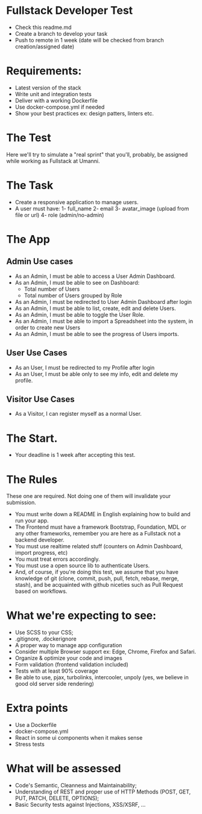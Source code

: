 # Fullstack Developer Test

- Check this readme.md
- Create a branch to develop your task
- Push to remote in 1 week (date will be checked from branch creation/assigned date)

# Requirements:
- Latest version of the stack
- Write unit and integration tests 
- Deliver with a working Dockerfile
- Use docker-compose.yml if needed
- Show your best practices ex: design patters, linters etc.

# The Test
Here we'll try to simulate a "real sprint" that you'll, probably, be assigned while working as Fullstack at Umanni.
# The Task
- Create a responsive application to manage users.
- A user must have:
1- full_name
2- email
3- avatar_image (upload from file or url)
4- role (admin/no-admin)
# The App
## Admin Use cases
- As an Admin, I must be able to access a User Admin Dashboard.
- As an Admin, I must be able to see on Dashboard:
  - Total number of Users
  - Total number of Users grouped by Role
- As an Admin, I must be redirected to User Admin Dashboard after login
- As an Admin, I must be able to list, create, edit and delete Users.
- As an Admin, I must be able to toggle the User Role.
- As an Admin, I must be able to import a Spreadsheet into the system, in order to create new Users
- As an Admin, I must be able to see the progress of Users imports.
## User Use Cases
- As an User, I must be redirected to my Profile after login
- As an User, I must be able only to see my info, edit and delete my profile.
## Visitor Use Cases
- As a Visitor, I can register myself as a normal User.

# The Start.
- Your deadline is 1 week after accepting this test. 
# The Rules
These one are required. Not doing one of them will invalidate your submission.
- You must write down a README in English explaining how to build and run your app.
- The Frontend must  have a framework Bootstrap, Foundation, MDL or any other frameworks, remember you are here as a Fullstack not a backend developer.
- You must use realtime related stuff (counters on Admin Dashboard, import progress, etc)
- You must treat errors accordingly.
- You must use a open source lib to authenticate Users.
- And, of course, if you're doing this test, we assume that you have knowledge of git (clone, commit, push, pull, fetch, rebase, merge, stash), and be acquainted with github niceties such as Pull Request based on workflows.
# What we're expecting to see:
- Use SCSS to your CSS;
- .gitignore, .dockerignore
- A proper way to manage app configuration 
- Consider multiple Browser support ex: Edge, Chrome, Firefox and Safari.
- Organize & optimize your code and images
- Form validation (frontend validation included)
- Tests with at least 90% coverage
- Be able to use, pjax, turbolinks, intercooler, unpoly (yes, we believe in good old server side rendering)
# Extra points
- Use a Dockerfile
- docker-compose.yml
- React in some ui components when it makes sense
- Stress tests
# What will be assessed
- Code's Semantic, Cleanness and Maintainability;
- Understanding of REST and proper use of HTTP Methods (POST, GET, PUT, PATCH, DELETE, OPTIONS);
- Basic Security tests against Injections, XSS/XSRF, ...
